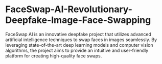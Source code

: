 # FaceSwap-AI-Revolutionary-Deepfake-Image-Face-Swapping
FaceSwap AI is an innovative deepfake project that utilizes advanced artificial intelligence techniques to swap faces in images seamlessly. By leveraging state-of-the-art deep learning models and computer vision algorithms, the project aims to provide an intuitive and user-friendly platform for creating high-quality face swaps.
